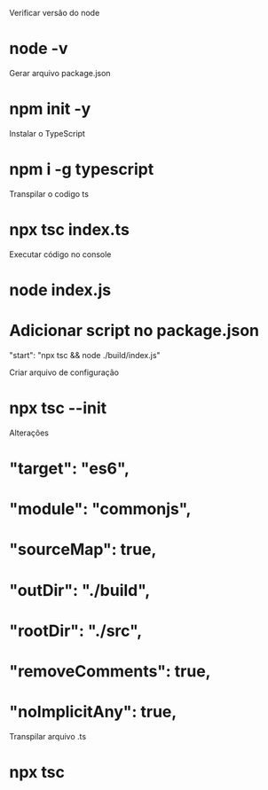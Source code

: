 Verificar versão do node
# node -v

Gerar arquivo package.json
# npm init -y

Instalar o TypeScript
# npm i -g typescript

Transpilar o codigo ts
# npx tsc index.ts

Executar código no console
# node index.js

# Adicionar script no package.json
"start": "npx tsc && node ./build/index.js"

Criar arquivo de configuração
# npx tsc --init

Alterações
# "target": "es6",
# "module": "commonjs",
# "sourceMap": true,
# "outDir": "./build",
# "rootDir": "./src",
# "removeComments": true,
# "noImplicitAny": true, 

Transpilar arquivo .ts
# npx tsc
